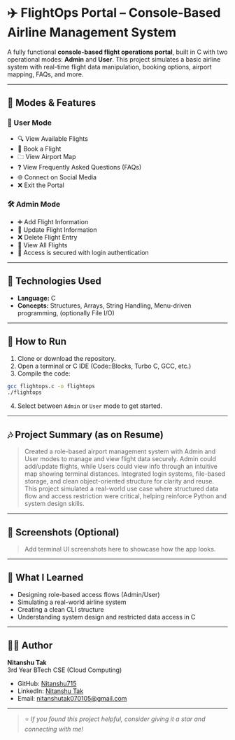 # ✈️ FlightOps Portal – Console-Based Airline Management System

A fully functional **console-based flight operations portal**, built in C with two operational modes: **Admin** and **User**. This project simulates a basic airline system with real-time flight data manipulation, booking options, airport mapping, FAQs, and more.

---

## 🎯 Modes & Features

### 👤 User Mode
- 🔍 View Available Flights
- 🎢 Book a Flight
- 🗀️ View Airport Map
- ❓ View Frequently Asked Questions (FAQs)
- 🌐 Connect on Social Media
- ❌ Exit the Portal

### 🛠️ Admin Mode
- ➕ Add Flight Information
- 📝 Update Flight Information
- ❌ Delete Flight Entry
- 📄 View All Flights
- 🔐 Access is secured with login authentication

---

## 🔧 Technologies Used

- **Language:** C
- **Concepts:** Structures, Arrays, String Handling, Menu-driven programming, (optionally File I/O)

---

## 🚀 How to Run

1. Clone or download the repository.
2. Open a terminal or C IDE (Code::Blocks, Turbo C, GCC, etc.)
3. Compile the code:

```bash
gcc flightops.c -o flightops
./flightops
```

4. Select between `Admin` or `User` mode to get started.

---

## 🎶 Project Summary (as on Resume)

> Created a role-based airport management system with Admin and User modes to manage and view flight data securely. Admin could add/update flights, while Users could view info through an intuitive map showing terminal distances. Integrated login systems, file-based storage, and clean object-oriented structure for clarity and reuse. This project simulated a real-world use case where structured data flow and access restriction were critical, helping reinforce Python and system design skills.

---

## 🎨 Screenshots (Optional)
> Add terminal UI screenshots here to showcase how the app looks.

---

## 🧠 What I Learned

- Designing role-based access flows (Admin/User)
- Simulating a real-world airline system
- Creating a clean CLI structure
- Understanding system design and restricted data access in C

---

## 👨‍💻 Author
**Nitanshu Tak**  
3rd Year BTech CSE (Cloud Computing)

- GitHub: [Nitanshu715](https://github.com/Nitanshu715)
- LinkedIn: [Nitanshu Tak](https://www.linkedin.com/in/nitanshu-tak-89a1ba289/)
- Email: nitanshutak070105@gmail.com

---

> ⭐ *If you found this project helpful, consider giving it a star and connecting with me!*
